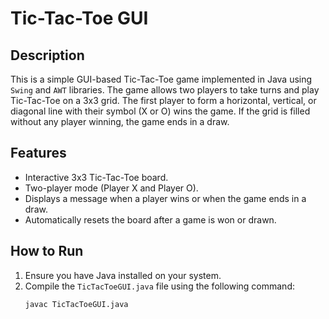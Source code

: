 # Tic-Tac-Toe GUI

## Description
This is a simple GUI-based Tic-Tac-Toe game implemented in Java using `Swing` and `AWT` libraries. The game allows two players to take turns and play Tic-Tac-Toe on a 3x3 grid. The first player to form a horizontal, vertical, or diagonal line with their symbol (X or O) wins the game. If the grid is filled without any player winning, the game ends in a draw.

## Features
- Interactive 3x3 Tic-Tac-Toe board.
- Two-player mode (Player X and Player O).
- Displays a message when a player wins or when the game ends in a draw.
- Automatically resets the board after a game is won or drawn.

## How to Run
1. Ensure you have Java installed on your system.
2. Compile the `TicTacToeGUI.java` file using the following command:
   ```bash
   javac TicTacToeGUI.java
